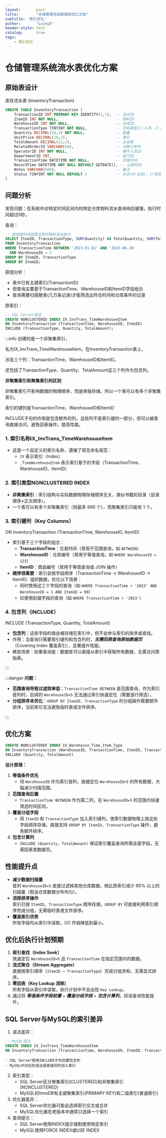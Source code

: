 ```yaml
---
layout:       post
title:        "仓储管理系统数据库优化文档"
subtitle: '索引优化'
author:       "LuckyE"
header-style: text
catalog:      true
tags:
    - 索引优化
---
```




# 仓储管理系统流水表优化方案

## 原始表设计
库存流水表 (InventoryTransaction)

```sql
CREATE TABLE InventoryTransaction (
    TransactionID INT PRIMARY KEY IDENTITY(1,1),  -- 流水ID
    ItemID INT NOT NULL,                          -- 物料ID
    WarehouseID INT NOT NULL,                     -- 仓库ID
    TransactionType TINYINT NOT NULL,             -- 交易类型(1:入库, 2:出库, 3:调拨, 4:盘点)
    Quantity DECIMAL(10,2) NOT NULL,              -- 数量
    UnitPrice DECIMAL(10,2),                      -- 单价
    TotalAmount DECIMAL(12,2),                    -- 总金额
    RelatedOrderID VARCHAR(50),                   -- 关联订单号
    OperatorID INT NOT NULL,                      -- 操作人员ID
    DepartmentID INT,                             -- 部门ID
    TransactionTime DATETIME NOT NULL,            -- 交易时间
    RecordTime DATETIME NOT NULL DEFAULT GETDATE(), -- 记录时间
    Notes VARCHAR(500),                           -- 备注
    Status TINYINT NOT NULL DEFAULT 2             -- 状态(0(无效)、1(有效/已审批)、2(待审批)、3(已拒绝))
)
```

## 问题分析
发现问题：在系统中对特定时间区间内的特定仓库物料流水查询响应缓慢，执行时间超过5秒。

查询：

```sql
-- 查询某时间段某仓库的物料流水统计
SELECT ItemID, TransactionType, SUM(Quantity) AS TotalQuantity, SUM(TotalAmount) AS TotalAmount
FROM InventoryTransaction
WHERE TransactionTime BETWEEN '2023-01-01' AND '2023-06-30'
  AND WarehouseID = 5
GROUP BY ItemID, TransactionType
ORDER BY ItemID;
```

原因分析：

+ 表中已有主键索引(TransactionID)
+ 但查询主要基于TransactionTime、WarehouseID和ItemID字段组合
+ 查询需要扫描整表(几万条记录)才能筛选出符合时间和仓库条件的记录

原索引：

```sql
-- SQL Server语法
CREATE NONCLUSTERED INDEX IX_InvTrans_TimeWarehouseItem
ON InventoryTransaction (TransactionTime, WarehouseID, ItemID)
INCLUDE (TransactionType, Quantity, TotalAmount);
```

:::info
创建的是一个非聚集索引，

名为IX_InvTrans_TimeWarehouseItem，在InventoryTransaction表上，

涉及三个列：TransactionTime、WarehouseID和ItemID。

还包括了TransactionType、Quantity、TotalAmount这三个列作为包含列。



**非聚集索引和聚集索引的区别**

非聚集索引不影响数据的物理顺序，而是单独存储，所以一个表可以有多个非聚集索引。

索引的键列是TransactionTime、WarehouseID和ItemID

INCLUDE子句的作用是包含额外的列，这些列不是索引键的一部分，但可以被查询直接访问，避免回表操作，提高性能。



### 1. 索引名称IX_InvTrans_TimeWarehouseItem
+ 这是一个自定义的索引名称，遵循了常见命名规范：
    - `IX` 表示索引（Index）
    - `_TimeWarehouseItem` 表示索引基于的字段（TransactionTime、WarehouseID、ItemID）

### 2. 索引类型NONCLUSTERED INDEX
+ **非聚集索引**：索引结构与实际数据物理存储顺序无关，类似书籍的目录（目录顺序≠正文顺序）。
+ 一个表可以有多个非聚集索引（但最多 999 个），而聚集索引只能有 1 个。

### 3. 索引键列（Key Columns）
ON InventoryTransaction (TransactionTime, WarehouseID, ItemID)

+ 索引基于三个字段的组合：
    - **TransactionTime**：交易时间（常用于范围查询，如 `BETWEEN`）
    - **WarehouseID**：仓库编号（常用于等值查询，如 `WHERE WarehouseID = 123`）
    - **ItemID**：商品编号（常用于等值查询或 JOIN 操作）
+ **顺序很重要**：索引会按字段顺序（TransactionTime → WarehouseID → ItemID）组织数据，优化以下场景：
    - 同时使用这三个字段的查询（如 `WHERE TransactionTime > '2023' AND WarehouseID = 1 AND ItemID = 99`）
    - 仅使用前缀字段的查询（如 `WHERE TransactionTime > '2023'`）

### 4. 包含列（INCLUDE）
INCLUDE (TransactionType, Quantity, TotalAmount)

+ **包含列**：这些字段的值会被存储在索引中，但不会参与索引的排序或查找。
+ 作用：当查询只需要索引键列和包含列时，_**无需回表查询原始数据页**_（Covering Index 覆盖索引），显著提升性能。
+ 典型场景：如果查询是：数据库可以直接从索引中获取所有数据，无需访问原始表。



:::

:::danger
**问题：**

+ **范围查询导致过滤效率低**：`TransactionTime BETWEEN` 是范围查询，作为索引首列时，后续的 `WarehouseID=5` 无法通过索引快速定位（需要逐行筛选）。
+ **分组排序未优化**：`GROUP BY ItemID, TransactionType` 的分组操作需要额外排序，当前索引无法避免临时表或文件排序。

:::

## **优化方案**
```sql
CREATE NONCLUSTERED INDEX IX_Warehouse_Time_Item_Type
ON InventoryTransaction (WarehouseID, TransactionTime, ItemID, TransactionType)
INCLUDE (Quantity, TotalAmount)
```

**设计原理：**

1. **等值条件优先**  
    - 将 `WarehouseID` 作为索引首列，直接定位 `WarehouseID=5` 的所有数据，大幅减少扫描范围。
2. **范围查询后置**  
    - `TransactionTime BETWEEN` 作为第二列，在 `WarehouseID=5` 的范围内快速筛选时间区间。
3. **覆盖分组字段**  
    - 将 `ItemID` 和 `TransactionType` 加入索引键列，使索引数据物理上按这些字段顺序存储，直接支持 `GROUP BY ItemID, TransactionType` 操作，避免额外排序。
4. **包含计算列**  
    - `INCLUDE (Quantity, TotalAmount)` 保证索引覆盖查询所需全部字段，无需回表查数据页。

## **性能提升点**
+ **减少数据扫描量**  
首列 `WarehouseID=5` 直接过滤掉其他仓库数据，相比原索引减少 90% 以上的扫描量（假设仓库数据分布均匀）。
+ **消除排序操作**  
索引已按 `ItemID, TransactionType` 顺序存储，`GROUP BY` 可直接利用索引顺序完成分组，无需临时表或文件排序。
+ **覆盖索引优势**  
所有字段均从索引中读取，I/O 开销降低到最小。

## **优化后执行计划预期**
1. **索引查找（Index Seek）**  
快速定位 `WarehouseID=5` 且 `TransactionTime` 在指定范围内的数据。
2. **流式聚合（Stream Aggregate）**  
直接按索引顺序（`ItemID → TransactionType`）完成分组求和，无需显式排序。
3. **零回表（Key Lookup 消除）**  
所有字段从索引中读取，执行计划中不会出现 `Key Lookup`。
4. 通过将 _**等值条件字段前置**_ + _**覆盖分组字段**_ + _**包含计算列**_，将该查询性能提升。

## SQL Server与MySQL的索引差异
1. 语法差异：

```sql
-- MySQL语法
CREATE INDEX IX_InvTrans_TimeWarehouseItem 
ON InventoryTransaction (TransactionTime, WarehouseID, ItemID, TransactionType, Quantity, TotalAmount);
```

    - SQL Server使用INCLUDE子句创建包含列
    - MySQL中对应的语法是直接将列加入索引
2. 索引类型：
    - SQL Server区分聚集索引(CLUSTERED)和非聚集索引(NONCLUSTERED)
    - MySQL的InnoDB有主键聚集索引(PRIMARY KEY)和二级索引(普通索引)
3. 优化器差异：
    - SQL Server优化器可能会选择索引交叉或合并
    - MySQL优化器在老版本中通常只选择一个索引
4. 查询提示：
    - SQL Server使用INDEX提示强制使用特定索引
    - MySQL使用FORCE INDEX或USE INDEX

